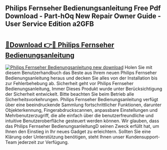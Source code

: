 ## Philips Fernseher Bedienungsanleitung Free Pdf Download - Part-hOq New Repair Owner Guide - User Service Edition a2GFB

# <h2><a href="http://df2b8g.blite.top/?on=Philips+Fernseher+Bedienungsanleitung">🔗Download 👉🔴 Philips Fernseher Bedienungsanleitung</a></h2>

[![Philips Fernseher Bedienungsanleitung new download](https://i.imgur.com/lujVjoI.png)](http://df2b8g.blite.top/?on=Philips+Fernseher+Bedienungsanleitung)
Holen Sie mit diesem Benutzerhandbuch das Beste aus Ihrem neuen Philips Fernseher Bedienungsanleitung heraus und decken Sie alles von der Installation bis zur Fehlerbehebung ab. Sicherheit geht vor Philips Fernseher Bedienungsanleitung, Immer Dieses Produkt wurde unter Berücksichtigung der Sicherheit entwickelt. Bitte beachten Sie beim Betrieb alle Sicherheitsvorkehrungen. Philips Fernseher Bedienungsanleitung verfügt über eine beeindruckende Sammlung fortschrittlicher Funktionen, darunter Objekterkennung, Fingerabdruckscannen, anpassbare Einstellungen und Mehrbenutzerzugriff, die alle einfach über die benutzerfreundliche und intuitive Benutzeroberfläche gesteuert werden können. Wir glauben, dass das Philips Fernseher BedienungsanleitungD seinen Zweck erfüllt hat, um Ihnen den Einstieg in Ihr neues Gadget zu erleichtern. Sollten Sie eine Klärung oder Unterstützung benötigen, steht Ihnen unser Kundensupport-Team jederzeit zur Verfügung.
